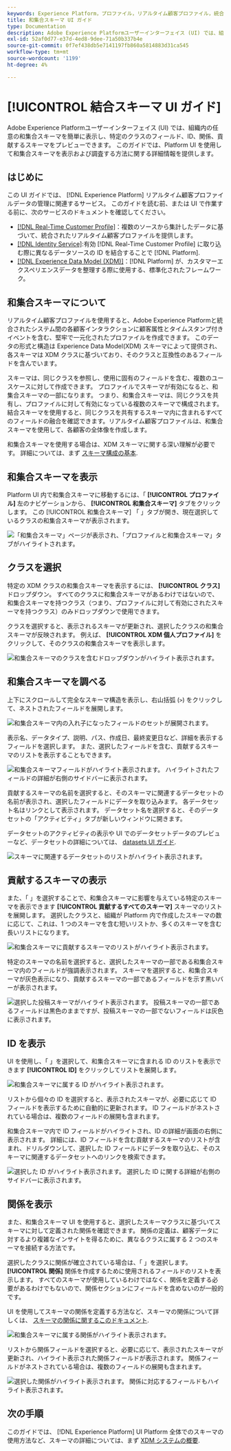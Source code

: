 ```yaml
---
keywords: Experience Platform，プロファイル，リアルタイム顧客プロファイル，統合プロファイル，統合プロファイル，統合，プロファイル， rtcp，プロファイルの有効化，プロファイルの有効化，和集合スキーマ， UNION プロファイル，和集合プロファイル
title: 和集合スキーマ UI ガイド
type: Documentation
description: Adobe Experience Platformユーザーインターフェイス (UI) では、組織内の任意の和集合スキーマを簡単に表示し、特定のクラスのフィールド、ID、関係、貢献するスキーマをプレビューできます。 このガイドでは、Platform UI を使用して和集合スキーマを表示および調査する方法に関する詳細情報を提供します。
exl-id: 52af0d77-e37d-4ed8-9dee-71a50b337b4e
source-git-commit: 0f7ef438db5e7141197fb860a5814883d31ca545
workflow-type: tm+mt
source-wordcount: '1199'
ht-degree: 4%

---
```


# [!UICONTROL 結合スキーマ UI ガイド]

Adobe Experience Platformユーザーインターフェイス (UI) では、組織内の任意の和集合スキーマを簡単に表示し、特定のクラスのフィールド、ID、関係、貢献するスキーマをプレビューできます。 このガイドでは、Platform UI を使用して和集合スキーマを表示および調査する方法に関する詳細情報を提供します。

## はじめに

この UI ガイドでは、 [!DNL Experience Platform] リアルタイム顧客プロファイルデータの管理に関連するサービス。 このガイドを読む前、または UI で作業する前に、次のサービスのドキュメントを確認してください。

* [[!DNL Real-Time Customer Profile]](../home.md)：複数のソースから集計したデータに基づいて、統合されたリアルタイム顧客プロファイルを提供します。
* [[!DNL Identity Service]](../../identity-service/home.md):有効 [!DNL Real-Time Customer Profile] に取り込む際に異なるデータソースの ID を結合することで [!DNL Platform].
* [[!DNL Experience Data Model (XDM)]](../../xdm/home.md)：[!DNL Platform] が、カスタマーエクスペリエンスデータを整理する際に使用する、標準化されたフレームワーク。

## 和集合スキーマについて

リアルタイム顧客プロファイルを使用すると、Adobe Experience Platformと統合されたシステム間の各顧客インタラクションに顧客属性とタイムスタンプ付きイベントを含む、堅牢で一元化されたプロファイルを作成できます。 このデータの形式と構造は Experience Data Model(XDM) スキーマによって提供され、各スキーマは XDM クラスに基づいており、そのクラスと互換性のあるフィールドを含んでいます。

スキーマは、同じクラスを参照し、使用に固有のフィールドを含む、複数のユースケースに対して作成できます。 プロファイルでスキーマが有効になると、和集合スキーマの一部になります。 つまり、和集合スキーマは、同じクラスを共有し、プロファイルに対して有効になっている複数のスキーマで構成されます。 結合スキーマを使用すると、同じクラスを共有するスキーマ内に含まれるすべてのフィールドの融合を確認できます。リアルタイム顧客プロファイルは、和集合スキーマを使用して、各顧客の全体像を作成します。

和集合スキーマを使用する場合は、XDM スキーマに関する深い理解が必要です。 詳細については、まず [スキーマ構成の基本](../../xdm/schema/composition.md).

## 和集合スキーマを表示

Platform UI 内で和集合スキーマに移動するには、「 **[!UICONTROL プロファイル]** 左のナビゲーションから、 **[!UICONTROL 和集合スキーマ]** タブをクリックします。 この [!UICONTROL 和集合スキーマ] 「 」タブが開き、現在選択しているクラスの和集合スキーマが表示されます。

![「和集合スキーマ」ページが表示され、「プロファイルと和集合スキーマ」タブがハイライトされます。](../images/union-schema/landing.png)

## クラスを選択

特定の XDM クラスの和集合スキーマを表示するには、 **[!UICONTROL クラス]** ドロップダウン。 すべてのクラスに和集合スキーマがあるわけではないので、和集合スキーマを持つクラス（つまり、プロファイルに対して有効にされたスキーマを持つクラス）のみドロップダウンで使用できます。

クラスを選択すると、表示されるスキーマが更新され、選択したクラスの和集合スキーマが反映されます。 例えば、 **[!UICONTROL XDM 個人プロファイル]** をクリックして、そのクラスの和集合スキーマを表示します。

![和集合スキーマのクラスを含むドロップダウンがハイライト表示されます。](../images/union-schema/class.png)

## 和集合スキーマを調べる

上下にスクロールして完全なスキーマ構造を表示し、右山括弧 (`>`) をクリックして、ネストされたフィールドを展開します。

![和集合スキーマ内の入れ子になったフィールドのセットが展開されます。](../images/union-schema/explore.png)

表示名、データタイプ、説明、パス、作成日、最終変更日など、詳細を表示するフィールドを選択します。 また、選択したフィールドを含む、貢献するスキーマのリストを表示することもできます。

![和集合スキーマフィールドがハイライト表示されます。 ハイライトされたフィールドの詳細が右側のサイドバーに表示されます。](../images/union-schema/explore-field.png)

貢献するスキーマの名前を選択すると、そのスキーマに関連するデータセットの名前が表示され、選択したフィールドにデータを取り込みます。 各データセット名はリンクとして表示されます。 データセット名を選択すると、そのデータセットの「アクティビティ」タブが新しいウィンドウに開きます。

データセットのアクティビティの表示や UI でのデータセットデータのプレビューなど、データセットの詳細については、 [datasets UI ガイド](../../catalog/datasets/user-guide.md).

![スキーマに関連するデータセットのリストがハイライト表示されます。](../images/union-schema/datasets.png)

## 貢献するスキーマの表示

また、「 」を選択することで、和集合スキーマに影響を与えている特定のスキーマを表示できます **[!UICONTROL 貢献するすべてのスキーマ]** スキーマのリストを展開します。 選択したクラスと、組織が Platform 内で作成したスキーマの数に応じて、これは、1 つのスキーマを含む短いリストか、多くのスキーマを含む長いリストになります。

![和集合スキーマに貢献するスキーマのリストがハイライト表示されます。](../images/union-schema/contributing-schemas.png)

特定のスキーマの名前を選択すると、選択したスキーマの一部である和集合スキーマ内のフィールドが強調表示されます。 スキーマを選択すると、和集合スキーマが灰色表示になり、貢献するスキーマの一部であるフィールドを示す黒いバーが表示されます。

![選択した投稿スキーマがハイライト表示されます。 投稿スキーマの一部であるフィールドは黒色のままですが、投稿スキーマの一部でないフィールドは灰色に表示されます。](../images/union-schema/select-schema.png)

## ID を表示

UI を使用し、「 」を選択して、和集合スキーマに含まれる ID のリストを表示できます **[!UICONTROL ID]** をクリックしてリストを展開します。

![和集合スキーマに属する ID がハイライト表示されます。](../images/union-schema/identities.png)

リストから個々の ID を選択すると、表示されたスキーマが、必要に応じて ID フィールドを表示するために自動的に更新されます。 ID フィールドがネストされている場合は、複数のフィールドの展開も含まれます。

和集合スキーマ内で ID フィールドがハイライトされ、ID の詳細が画面の右側に表示されます。 詳細には、ID フィールドを含む貢献するスキーマのリストが含まれ、ドリルダウンして、選択した ID フィールドにデータを取り込む、そのスキーマに関連するデータセットへのリンクを検索できます。

![選択した ID がハイライト表示されます。 選択した ID に関する詳細が右側のサイドバーに表示されます。](../images/union-schema/select-identity.png)

## 関係を表示

また、和集合スキーマ UI を使用すると、選択したスキーマクラスに基づいてスキーマに対して定義された関係を確認できます。 関係の定義は、顧客データに対するより複雑なインサイトを得るために、異なるクラスに属する 2 つのスキーマを接続する方法です。

選択したクラスに関係が確立されている場合は、「 」を選択します。 **[!UICONTROL 関係]** 関係を作成するために使用されるフィールドのリストを表示します。 すべてのスキーマが使用しているわけではなく、関係を定義する必要があるわけでもないので、関係セクションにフィールドを含めないのが一般的です。

UI を使用してスキーマの関係を定義する方法など、スキーマの関係について詳しくは、 [スキーマの関係に関するこのドキュメント](../../xdm/tutorials/relationship-ui.md).

![和集合スキーマに属する関係がハイライト表示されます。](../images/union-schema/relationships.png)

リストから関係フィールドを選択すると、必要に応じて、表示されたスキーマが更新され、ハイライト表示された関係フィールドが表示されます。 関係フィールドがネストされている場合は、複数のフィールドの展開も含まれます。

![選択した関係がハイライト表示されます。 関係に対応するフィールドもハイライト表示されます。](../images/union-schema/select-relationship.png)

## 次の手順

このガイドでは、 [!DNL Experience Platform] UI Platform 全体でのスキーマの使用方法など、スキーマの詳細については、まず [XDM システムの概要](../../xdm/home.md).
